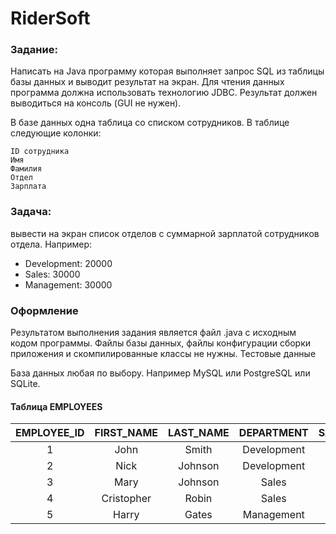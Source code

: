 # RiderSoft
### Задание:

Написать на Java программу которая выполняет запрос SQL из таблицы базы данных и выводит результат на экран.
Для чтения данных программа должна использовать технологию JDBC.
Результат должен выводиться на консоль (GUI не нужен).

В базе данных одна таблица со списком сотрудников. В таблице следующие колонки:

    ID сотрудника
    Имя
    Фамилия
    Отдел
    Зарплата

### Задача: 
вывести на экран список отделов с суммарной зарплатой сотрудников отдела. Например:

* Development: 20000
* Sales: 30000
* Management: 30000

### Оформление

Результатом выполнения задания является файл .java с исходным кодом программы.
Файлы базы данных, файлы конфигурации сборки приложения и скомпилированные классы не нужны.
Тестовые данные

База данных любая по выбору. Например MySQL или PostgreSQL или SQLite.

#### Таблица EMPLOYEES
|EMPLOYEE_ID| 	FIRST_NAME| 	LAST_NAME| 	DEPARTMENT| 	SALARY|
|:----:|:----:|:----------:|:----:|:----------:|
|1|  	           John| 	     Smith|     	Development| 	5000|
|2|	           Nick| 	     Johnson|  	Development| 	6000|
|3| 	           Mary| 	     Johnson|  	Sales| 	      4000|
|4|              Cristopher|  Robin|    	Sales| 	      4000|
|5| 	           Harry| 	     Gates| 	    Management| 	  8000|

